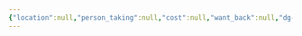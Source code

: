 ```yaml
---
{"location":null,"person_taking":null,"cost":null,"want_back":null,"dg-publish":true,"permalink":"/templates/moving-items/","dgPassFrontmatter":true}
---
```


